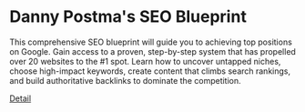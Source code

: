 # Danny Postma's SEO Blueprint

This comprehensive SEO blueprint will guide you to achieving top positions on Google. Gain access to a proven, step-by-step system that has propelled over 20 websites to the #1 spot. Learn how to uncover untapped niches, choose high-impact keywords, create content that climbs search rankings, and build authoritative backlinks to dominate the competition. 

[Detail](https://eduitfree.com/course/danny-postma-s-seo-blueprint)